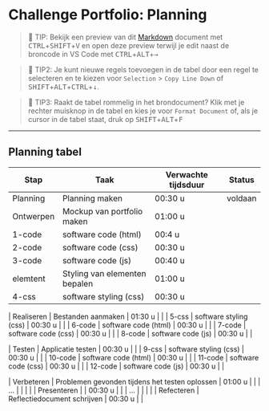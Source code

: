 # Challenge Portfolio: Planning

> :rocket: TIP: Bekijk een preview van dit [Markdown](https://guides.github.com/features/mastering-markdown/) document met <kbd>CTRL</kbd>+<kbd>SHIFT</kbd>+<kbd>V</kbd> en open deze preview terwijl je edit naast de broncode in VS Code met <kbd>CTRL</kbd>+<kbd>ALT</kbd>+<kbd>→</kbd>

> :rocket: TIP2: Je kunt nieuwe regels toevoegen in de tabel door een regel te selecteren en te kiezen voor `Selection` > `Copy Line Down` of <kbd>SHIFT</kbd>+<kbd>ALT</kbd>+<kbd>CTRL</kbd>+<kbd>↓</kbd>. 

> :rocket: TIP3: Raakt de tabel rommelig in het brondocument? Klik met je rechter muisknop in de tabel en kies je voor `Format Document` of, als je cursor in de tabel staat, druk op <kbd>SHIFT</kbd>+<kbd>ALT</kbd>+<kbd>F</kbd>

----

## Planning tabel

| Stap        | Taak                                           | Verwachte tijdsduur | Status |
| ----------- | ---------------------------------------------- | ------------------- | ------ |
| Planning    | Planning maken                                 | 00:30 u             | voldaan|
| Ontwerpen   | Mockup van portfolio maken                     | 01:00 u             |        | 
 | 1-code      | software code (html)                           | 00:4 u             |        | 
 | 2-code      | software code (css)                            | 00:30 u             |        |
 | 3-code      | software code (js)                             | 00:40 u             |        |  
 | elemtent    | Styling van elementen bepalen                  | 01:00 u             |        |
 | 4-css       | software styling (css)                        | 00:30 u             |        | 



| Realiseren  | Bestanden aanmaken                             | 01:30 u             |        |
 | 5-css       | software styling (css)                        | 00:30 u             |        | 
 | 6-code      | software code (html)                           | 00:30 u             |        | 
 | 7-code      | software code (css)                            | 00:30 u             |        |
 | 8-code      | software code (js)                             | 00:30 u             |        |  

| Testen      | Applicatie testen                              | 00:30 u             |        |
|  9-css       | software styling (css)                        | 00:30 u             |        | 
 | 10-code     | software code (html)                           | 00:30 u             |        | 
 | 11-code     | software code (css)                            | 00:30 u             |        |
 | 12-code     | software code (js)                             | 00:30 u             |        |  

| Verbeteren  | Problemen gevonden tijdens het testen oplossen | 01:00 u             |        |
| ...         |                                                |                     |        |
| Presenteren |                                                | 00:30 u             |        |
| ...         |                                                |                     |        |
| Refecteren  | Reflectiedocument schrijven                    | 00:30 u             |        |
